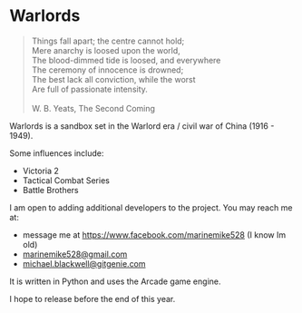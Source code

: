 # Warlords


>Things fall apart; the centre cannot hold;  <br />
>Mere anarchy is loosed upon the world,  <br />
>The blood-dimmed tide is loosed, and everywhere  <br />
>The ceremony of innocence is drowned;  <br />
>The best lack all conviction, while the worst  <br />
>Are full of passionate intensity. <br />  <br />
> W. B. Yeats, The Second Coming

Warlords is a sandbox set in the Warlord era / civil war of China (1916 - 1949).

Some influences include:

- Victoria 2
- Tactical Combat Series
- Battle Brothers

I am open to adding additional developers to the project. You may reach me at:
- message me at https://www.facebook.com/marinemike528 (I know Im old)
- marinemike528@gmail.com
- michael.blackwell@gitgenie.com

It is written in Python and uses the Arcade game engine.

I hope to release before the end of this year.



